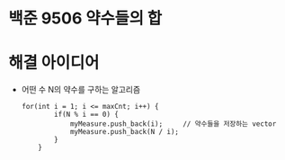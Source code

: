# 백준 9506 약수들의 합

# 해결 아이디어

- 어떤 수 N의 약수를 구하는 알고리즘
    ```
    for(int i = 1; i <= maxCnt; i++) {
            if(N % i == 0) {
                myMeasure.push_back(i);     // 약수들을 저장하는 vector
                myMeasure.push_back(N / i);
            }
        }
    ```